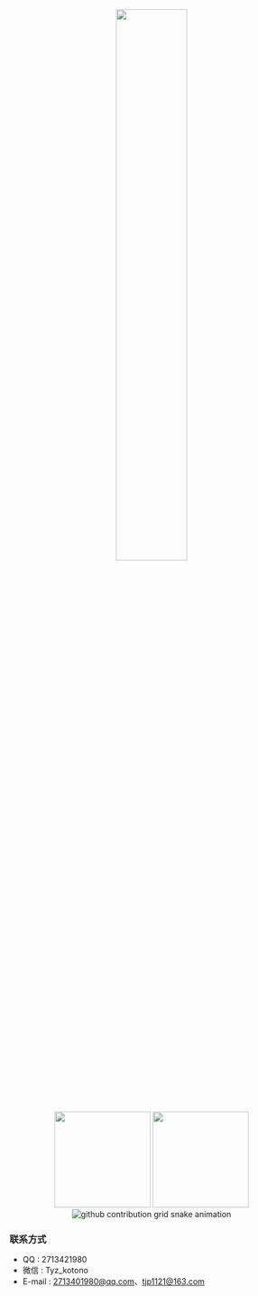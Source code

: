 

<div align = "center">
  <img width="50%" src="https://github-readme-streak-stats.herokuapp.com/?user=Tyz-Kotono&show_icons=true&locale=en&layout=compact&line_height=0&theme=ambient_gradient" />
</div>

<div align = "center">
  <img height="170px" src="https://github-readme-stats.vercel.app/api?username=Tyz-Kotono&hide=contribs&show_icons=true&theme=ambient_gradient" />
  <img height="170px" src="https://github-readme-stats.vercel.app/api/top-langs/?username=Tyz-Kotono&size_weight=0.2&count_weight=0.8&hide=html&layout=compact&langs_count=8&theme=ambient_gradient" />
</div>

<div align = "center">
  <source media="(prefers-color-scheme: dark)" srcset="https://raw.githubusercontent.com/Tyz-Kotono/Tyz-Kotono/output/github-contribution-grid-snake-dark.svg">
  <source media="(prefers-color-scheme: light)" srcset="https://raw.githubusercontent.com/Tyz-Kotono/Tyz-Kotono/output/github-contribution-grid-snake.svg">
  <img alt="github contribution grid snake animation" src="https://raw.githubusercontent.com/Tyz-Kotono/Tyz-Kotono/output/github-contribution-grid-snake.svg">
</div>

### 联系方式
- QQ : 2713421980
- 微信 : Tyz_kotono
- E-mail : 2713401980@qq.com、tjp1121@163.com
